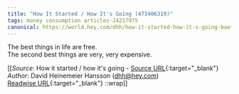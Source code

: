 ```yaml
---
title: "How It Started / How It's Going (473406319)"
tags: money consumption articles-24217975
canonical: https://world.hey.com/dhh/how-it-started-how-it-s-going-baefaf09
---
```


The best things in life are free.  
The second best things are very, very expensive.


[[_Source_: How it started / how it's going - [Source URL](https://world.hey.com/dhh/how-it-started-how-it-s-going-baefaf09){:target="_blank"}<br>
_Author_: David Heinemeier Hansson (dhh@hey.com)<br>
[Readwise URL](https://readwise.io/open/473406319){:target="_blank"}
::wrap]]